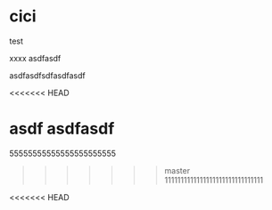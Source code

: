 # cici
test

xxxx
asdfasdf

asdfasdfsdfasdfasdf

<<<<<<< HEAD

asdf
asdfasdf
=======
55555555555555555555555
>>>>>>> master
1111111111111111111111111111111

<<<<<<< HEAD